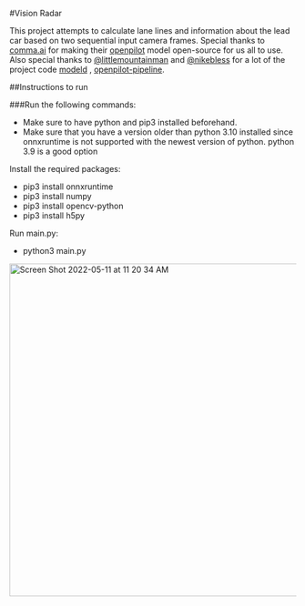 #Vision Radar

This project attempts to calculate lane lines and information about the lead car based on two sequential input
camera frames. Special thanks to [comma.ai](https://comma.ai) for making their [openpilot](https://github.com/commaai/openpilot)
model open-source for us all to use. Also special thanks to [@littlemountainman](https://github.com/littlemountainman) 
and [@nikebless](https://github.com/nikebless) for a lot of the project code [modeld](https://github.com/littlemountainman/modeld)
, [openpilot-pipeline](https://github.com/nikebless/openpilot-pipeline).

##Instructions to run

###Run the following commands:
- Make sure to have python and pip3 installed beforehand.
- Make sure that you have a version older than python 3.10 installed since onnxruntime is not supported with the newest version of python. python 3.9 is a good option

Install the required packages:
- pip3 install onnxruntime
- pip3 install numpy
- pip3 install opencv-python
- pip3 install h5py

Run main.py:
- python3 main.py

<img width="585" alt="Screen Shot 2022-05-11 at 11 20 34 AM" src="https://user-images.githubusercontent.com/82610468/167887132-8623061d-2b75-417a-8965-af45a6e217fb.png">
